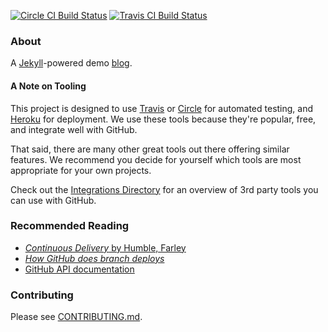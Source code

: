 [![Circle CI Build Status](https://circleci.com/gh/githubteacher/ci-cd-workshop.svg?style=svg)](https://circleci.com/gh/githubteacher/ci-cd-workshop) [![Travis CI Build Status](https://travis-ci.org/phil0xf7/phil0xf7-ci-cd-workshop.svg?branch=master)](https://travis-ci.org/phil0xf7/phil0xf7-ci-cd-workshop)


### About

A [Jekyll](http://jekyllrb.com)-powered demo [blog](https://ci-cd-workshop.herokuapp.com).


#### A Note on Tooling

This project is designed to use [Travis](https://travis-ci.org) or [Circle](https://circleci.com) for automated testing, and [Heroku](https://devcenter.heroku.com/articles/github-integration) for deployment. We use these tools because they're popular, free, and integrate well with GitHub.

That said, there are many other great tools out there offering similar features. We recommend you decide for yourself which tools are most appropriate for your own projects.

Check out the [Integrations Directory](https://github.com/integrations) for an overview of 3rd party tools you can use with GitHub.


### Recommended Reading

- [*Continuous Delivery* by Humble, Farley](http://www.informit.com/store/continuous-delivery-reliable-software-releases-through-9780321770424)
- [*How GitHub does branch deploys*](http://githubengineering.com/deploying-branches-to-github-com/)
- [GitHub API documentation](https://developer.github.com/v3/)


### Contributing

Please see [CONTRIBUTING.md](CONTRIBUTING.md).
